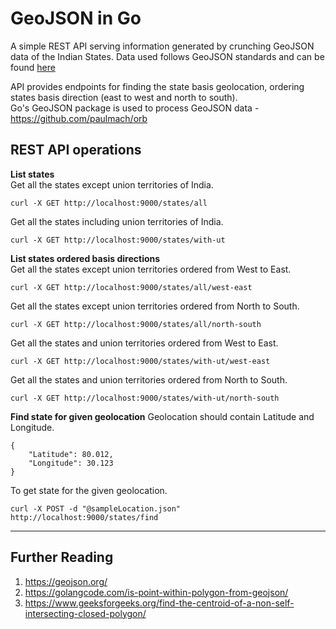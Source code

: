 # GeoJSON in Go
A simple REST API serving information generated by crunching GeoJSON data of the Indian States. Data used follows GeoJSON standards and can be found [here](https://raw.githubusercontent.com/Subhash9325/GeoJson-Data-of-Indian-States/master/Indian_States)

API provides endpoints for finding the state basis geolocation, ordering states basis direction (east to west and north to south).<br>
Go's GeoJSON package is used to process GeoJSON data - https://github.com/paulmach/orb

## REST API operations
**List states** <br>
Get all the states except union territories of India.<br>
```
curl -X GET http://localhost:9000/states/all
```

Get all the states including union territories of India.<br>
```
curl -X GET http://localhost:9000/states/with-ut
```

**List states ordered basis directions**<br>
Get all the states except union territories ordered from West to East.<br>
```
curl -X GET http://localhost:9000/states/all/west-east
```

Get all the states except union territories ordered from North to South.<br>
```
curl -X GET http://localhost:9000/states/all/north-south
```

Get all the states and union territories ordered from West to East.<br>
```
curl -X GET http://localhost:9000/states/with-ut/west-east
```

Get all the states and union territories ordered from North to South.<br>
```
curl -X GET http://localhost:9000/states/with-ut/north-south
```

**Find state for given geolocation**
Geolocation should contain Latitude and Longitude.<br>
```
{
    "Latitude": 80.012,
    "Longitude": 30.123
}
```

To get state for the given geolocation.<br>
```
curl -X POST -d "@sampleLocation.json" http://localhost:9000/states/find
```

---
## Further Reading
1. https://geojson.org/ 
2. https://golangcode.com/is-point-within-polygon-from-geojson/
3. https://www.geeksforgeeks.org/find-the-centroid-of-a-non-self-intersecting-closed-polygon/